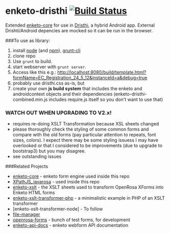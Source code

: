 enketo-dristhi [![Build Status](https://travis-ci.org/MartijnR/enketo-dristhi.png)](https://travis-ci.org/MartijnR/enketo-dristhi)
==============

Extended [enketo-core](https://github.com/MartijnR/enketo-core) for use in [Dristhi](https://play.google.com/store/apps/details?id=org.ei.drishti), a hybrid Android app.
External Drishti/Android depencies are mocked so it can be run in the browser.


###To use as library:

1. install [node](http://nodejs.org/) (and [npm](https://npmjs.org/)), [grunt-cli](http://gruntjs.com/getting-started)
2. clone repo
3. Use `grunt` to build.
4. start webserver with `grunt server`.
5. Access like this e.g.: [http://localhost:8080/build/template.html?formName=EC_Registration_24_5_12&instanceId=a&debug=true](http://localhost:8080/build/template.html?formName=EC_Registration_24_5_12&instanceId=a&debug=true)
6. probably use dristhi.css as-is, but
7. create your own **js build system** that includes the enketo and androidcontext objects and their dependencies (enketo-dristhi-combined.min.js includes require.js itself so you don't want to use that)


### WATCH OUT WHEN UPGRADING TO V2.x!

- requires re-doing XSLT Transformation because XSL sheets changed
- please thoroughly check the styling of some common forms and compare with the old forms (pay particular attention to repeats, font sizes, colors). I expect there may be some styling issuess I may have overlooked or that I considered to be improvements (due to upgrade to bootstrap3) but you may disagree.
- see outstanding issues


###Related Projects

* [enketo-core](https://github.com/MartijnR/enketo-core) - enketo form engine used inside this repo
* [XPathJS_javarosa](https://github.com/MartijnR/xpathjs_javarosa) - used inside this repo
* [enketo-xslt](https://github.com/MartijnR/enketo-xslt) - the XSLT sheets used to transform OpenRosa XForms into Enketo HTML forms
* [enketo-xslt-transformer-php](https://github.com/MartijnR/enketo-xslt-transformer-php) - a minimalistic example in PHP of an XSLT transformer
* [enketo-xslt-transformer-node] - To follow
* [file-manager](https://github.com/MartijnR/file-manager)
* [openrosa-forms](https://github.com/MartijnR/openrosa-forms) - bunch of test forms, for development
* [enketo-api-docs](https://github.com/MartijnR/enketo-api-docs) - enketo webform API documentation
